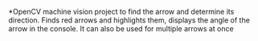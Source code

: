 *OpenCV machine vision project to find the arrow and determine its direction.
Finds red arrows and highlights them, displays the angle of the arrow in the console. It can also be used for multiple arrows at once
